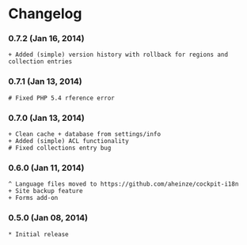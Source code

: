 # Changelog

### 0.7.2 (Jan 16, 2014)

    + Added (simple) version history with rollback for regions and collection entries

### 0.7.1 (Jan 13, 2014)

    # Fixed PHP 5.4 rference error

### 0.7.0 (Jan 13, 2014)

    + Clean cache + database from settings/info
    + Added (simple) ACL functionality
    # Fixed collections entry bug

### 0.6.0 (Jan 11, 2014)

    ^ Language files moved to https://github.com/aheinze/cockpit-i18n
    + Site backup feature
    + Forms add-on

### 0.5.0 (Jan 08, 2014)

    * Initial release